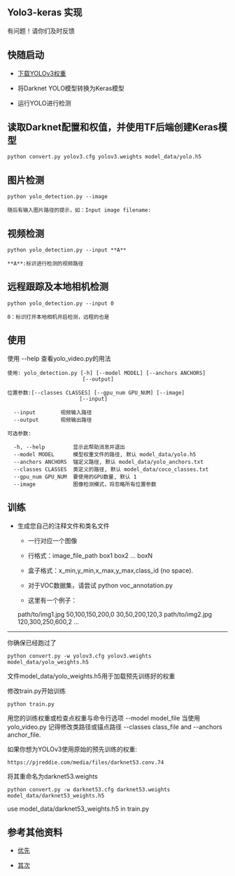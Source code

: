 ## Yolo3-keras 实现

有问题！请你们及时反馈

## 快随启动

- [下载YOLOv3权重](https://pjreddie.com/media/files/yolov3.weights)

- 将Darknet YOLO模型转换为Keras模型

- 运行YOLO进行检测

## 读取Darknet配置和权值，并使用TF后端创建Keras模型

    python convert.py yolov3.cfg yolov3.weights model_data/yolo.h5

## 图片检测

    python yolo_detection.py --image 
     
    随后有输入图片路径的提示，如：Input image filename:

## 视频检测

    python yolo_detection.py --input **A**
    
    **A**:标识进行检测的视频路径

## 远程跟踪及本地相机检测

    python yolo_detection.py --input 0
    
    0：标识打开本地相机开启检测，远程的也是

## 使用

使用 --help 查看yolo_video.py的用法

    使用: yolo_detection.py [-h] [--model MODEL] [--anchors ANCHORS]
                            [--output]

    位置参数:[--classes CLASSES] [--gpu_num GPU_NUM] [--image]
                           [--input]
    
      --input        视频输入路径
      --output       视频输出路径
    
    可选参数:
    
      -h, --help         显示此帮助消息并退出
      --model MODEL      模型权重文件的路径, 默认 model_data/yolo.h5
      --anchors ANCHORS  锚定义路径, 默认 model_data/yolo_anchors.txt
      --classes CLASSES  类定义的路径, 默认 model_data/coco_classes.txt
      --gpu_num GPU_NUM  要使用的GPU数量, 默认 1
      --image            图像检测模式，将忽略所有位置参数

## 训练

- 生成您自己的注释文件和类名文件
    - 一行对应一个图像
    
    - 行格式：image_file_path box1 box2 ... boxN
    
    - 盒子格式：x_min,y_min,x_max,y_max,class_id (no space).
    
    - 对于VOC数据集，请尝试  python voc_annotation.py
    
    - 这里有一个例子：
    
    path/to/img1.jpg 50,100,150,200,0 30,50,200,120,3
    path/to/img2.jpg 120,300,250,600,2
    ...

-- -

你确保已经跑过了 

    python convert.py -w yolov3.cfg yolov3.weights model_data/yolo_weights.h5

文件model_data/yolo_weights.h5用于加载预先训练好的权重

修改train.py开始训练
    
    python train.py
    
用您的训练权重或检查点权重与命令行选项 --model model_file 当使用yolo_video.py 记得修改类路径或锚点路径 --classes class_file and --anchors anchor_file.

如果你想为YOLOv3使用原始的预先训练的权重:

    https://pjreddie.com/media/files/darknet53.conv.74
    
将其重命名为darknet53.weights
    
    python convert.py -w darknet53.cfg darknet53.weights model_data/darknet53_weights.h5
    
use model_data/darknet53_weights.h5 in train.py


## 参考其他资料

- [优先](https://blog.csdn.net/mingqi1996/article/details/83343289)

- [其次](https://blog.csdn.net/KKKSQJ/article/details/83587138)